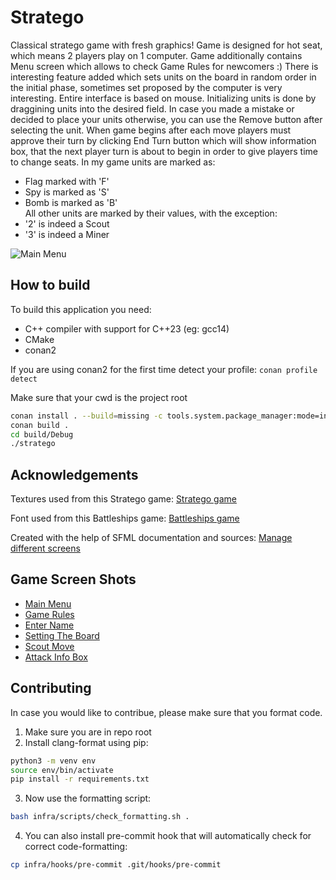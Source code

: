 # Stratego
Classical stratego game with fresh graphics! Game is designed for hot seat, which means 2 players play on 1 computer. Game additionally contains Menu screen which allows to check Game Rules for newcomers :)
There is interesting feature added which sets units on the board in random order in the initial phase, sometimes set proposed by the computer is very interesting. 
Entire interface is based on mouse. Initializing units is done by draggining units into the desired field. 
In case you made a mistake or decided to place your units otherwise, you can use the Remove button after selecting the unit.
When game begins after each move players must approve their turn by clicking End Turn button which will show information box,
that the next player turn is about to begin in order to give players time to change seats.
In my game units are marked as:
 - Flag marked with 'F'
 - Spy is marked as 'S' 
 - Bomb is marked as 'B' \
 All other units are marked by their values, with the exception:
 - '2' is indeed a Scout
 - '3' is indeed a Miner

![Main Menu](https://user-images.githubusercontent.com/62173407/85401749-d268f780-b55a-11ea-9728-bb8ce322a3a0.png?raw=true)

## How to build
To build this application you need:
- C++ compiler with support for C++23 (eg: gcc14)
- CMake
- conan2

If you are using conan2 for the first time detect your profile:
`conan profile detect`

Make sure that your cwd is the project root
```bash
conan install . --build=missing -c tools.system.package_manager:mode=install -c tools.system.package_manager:sudo=True
conan build .
cd build/Debug
./stratego
```


## Acknowledgements
Textures used from this Stratego game:
[Stratego game](https://github.com/nuttywhal/stratego)

Font used from this Battleships game:
[Battleships game](https://github.com/xAdam99/Battleships)

Created with the help of SFML documentation and sources:
[Manage different screens](https://github.com/SFML/SFML/wiki/Tutorial:-Manage-different-Screens)

## Game Screen Shots

- [Main Menu](https://user-images.githubusercontent.com/62173407/85401749-d268f780-b55a-11ea-9728-bb8ce322a3a0.png)
- [Game Rules](https://user-images.githubusercontent.com/62173407/85401823-f4fb1080-b55a-11ea-9339-8af72ac1c9f5.png)
- [Enter Name](https://user-images.githubusercontent.com/62173407/85401858-05ab8680-b55b-11ea-9fc0-2aa28085f6a3.png)
- [Setting The Board](https://user-images.githubusercontent.com/62173407/85401972-2f64ad80-b55b-11ea-81bb-2f78c8d047ed.png)
- [Scout Move](https://user-images.githubusercontent.com/62173407/85402027-44d9d780-b55b-11ea-9de2-3ff096b19e8b.png)
- [Attack Info Box](https://user-images.githubusercontent.com/62173407/85402062-5622e400-b55b-11ea-9d96-9cd896a91d29.png)


## Contributing
In case you would like to contribue, please make sure that you format code.

1. Make sure you are in repo root
2. Install clang-format using pip:
```bash
python3 -m venv env
source env/bin/activate
pip install -r requirements.txt
```

3. Now use the formatting script:
```bash
bash infra/scripts/check_formatting.sh .
```

4. You can also install pre-commit hook that will automatically check for correct code-formatting:
```bash
cp infra/hooks/pre-commit .git/hooks/pre-commit
```
